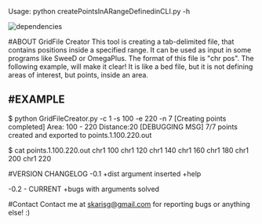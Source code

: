 Usage: python createPointsInARangeDefinedinCLI.py -h

![dependencies](https://img.shields.io/badge/python-2.7-informational.svg)

#ABOUT GridFile Creator 
This tool is creating a tab-delimited file, that contains positions inside a specified range.
It can be used as input in some programs like SweeD or OmegaPlus.
The format of this file is "chr <tab> pos". The following example, will make it clear!
It is like a bed file, but it is not defining areas of interest, but points, inside an area.



#EXAMPLE
-----------------------------
$ python GridFileCreator.py -c 1 -s 100 -e 220 -n 7
[Creating points completed]
Area: 100 - 220
Distance:20
[DEBUGGING MSG] 7/7 points created and exported to points.1.100.220.out

$ cat points.1.100.220.out
chr1	100
chr1	120
chr1	140
chr1	160
chr1	180
chr1	200
chr1	220




#VERSION CHANGELOG
-0.1
+dist argument inserted
+help

-0.2 - CURRENT
+bugs with arguments solved

#Contact
Contact me at skarisg@gmail.com for reporting bugs or anything else! :)
